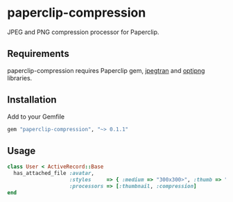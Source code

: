 # paperclip-compression

JPEG and PNG compression processor for Paperclip.

## Requirements

paperclip-compression requires Paperclip gem, [jpegtran](http://jpegclub.org) and [optipng](http://optipng.sourceforge.net/) libraries.

## Installation

Add to your Gemfile

````ruby
gem "paperclip-compression", "~> 0.1.1"
````

## Usage

````ruby
class User < ActiveRecord::Base
  has_attached_file :avatar,
                    :styles     => { :medium => "300x300>", :thumb => "100x100>" },
                    :processors => [:thumbnail, :compression]
end
````